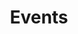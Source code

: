 ---
title: "Events"
layout: "redirect"
link: "https://www.meetup.com/en-AU/Melbourne-CocoaHeads/"
---